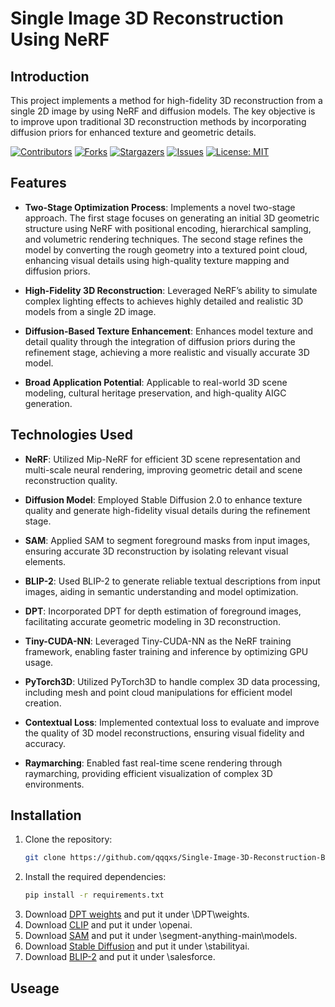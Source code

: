 # Single Image 3D Reconstruction Using NeRF

## Introduction
This project implements a method for high-fidelity 3D reconstruction from a single 2D image by using NeRF and diffusion models. The key objective is to improve upon traditional 3D reconstruction methods by incorporating diffusion priors for enhanced texture and geometric details.

[![Contributors](https://img.shields.io/github/contributors/qqqxs/Simulation-Clock)](https://github.com/qqqxs/Simulation-Clock/graphs/contributors)
[![Forks](https://img.shields.io/github/forks/qqqxs/Simulation-Clock?style=social)](https://github.com/qqqxs/Simulation-Clock/network/members)
[![Stargazers](https://img.shields.io/github/stars/qqqxs/Simulation-Clock?style=social)](https://github.com/qqqxs/Simulation-Clock/stargazers)
[![Issues](https://img.shields.io/github/issues/qqqxs/Simulation-Clock)](https://github.com/qqqxs/Simulation-Clock/issues)
[![License: MIT](https://img.shields.io/badge/License-MIT-yellow.svg)](https://github.com/qqqxs/Simulation-Clock/blob/main/LICENSE)

## Features
- **Two-Stage Optimization Process**: Implements a novel two-stage approach. The first stage focuses on generating an initial 3D geometric structure using NeRF with positional encoding, hierarchical sampling, and volumetric rendering techniques. The second stage refines the model by converting the rough geometry into a textured point cloud, enhancing visual details using high-quality texture mapping and diffusion priors.
  
- **High-Fidelity 3D Reconstruction**: Leveraged NeRF’s ability to simulate complex lighting effects to achieves highly detailed and realistic 3D models from a single 2D image.

- **Diffusion-Based Texture Enhancement**: Enhances model texture and detail quality through the integration of diffusion priors during the refinement stage, achieving a more realistic and visually accurate 3D model.

- **Broad Application Potential**: Applicable to real-world 3D scene modeling, cultural heritage preservation, and high-quality AIGC generation.

## Technologies Used
- **NeRF**: Utilized Mip-NeRF for efficient 3D scene representation and multi-scale neural rendering, improving geometric detail and scene reconstruction quality.
  
- **Diffusion Model**: Employed Stable Diffusion 2.0 to enhance texture quality and generate high-fidelity visual details during the refinement stage.

- **SAM**: Applied SAM to segment foreground masks from input images, ensuring accurate 3D reconstruction by isolating relevant visual elements.

- **BLIP-2**: Used BLIP-2 to generate reliable textual descriptions from input images, aiding in semantic understanding and model optimization.

- **DPT**: Incorporated DPT for depth estimation of foreground images, facilitating accurate geometric modeling in 3D reconstruction.

- **Tiny-CUDA-NN**: Leveraged Tiny-CUDA-NN as the NeRF training framework, enabling faster training and inference by optimizing GPU usage.

- **PyTorch3D**: Utilized PyTorch3D to handle complex 3D data processing, including mesh and point cloud manipulations for efficient model creation.

- **Contextual Loss**: Implemented contextual loss to evaluate and improve the quality of 3D model reconstructions, ensuring visual fidelity and accuracy.

- **Raymarching**: Enabled fast real-time scene rendering through raymarching, providing efficient visualization of complex 3D environments.


## Installation
1. Clone the repository:
   ```bash
   git clone https://github.com/qqqxs/Single-Image-3D-Reconstruction-Based-on-NeRF.git
2. Install the required dependencies:
   ```bash
   pip install -r requirements.txt
3. Download [DPT weights](https://github.com/intel-isl/DPT/releases/download/1_0/dpt_hybrid-midas-501f0c75.pt) and put it under \DPT\weights.
4. Download [CLIP](https://huggingface.co/openai/clip-vit-large-patch14) and put it under \openai.
5. Download [SAM](https://dl.fbaipublicfiles.com/segment_anything/sam_vit_b_01ec64.pth) and put it under \segment-anything-main\models.
6. Download [Stable Diffusion](https://huggingface.co/stabilityai/stable-diffusion-2) and put it under \stabilityai.
7. Download [BLIP-2](https://storage.googleapis.com/sfr-vision-language-research/BLIP/models/model_base.pth) and put it under \salesforce.

## Useage
